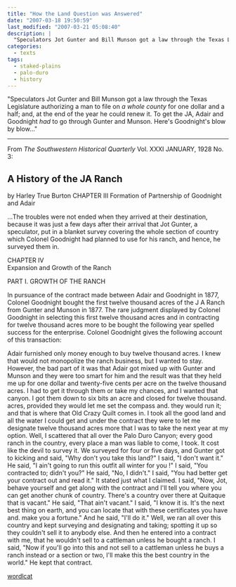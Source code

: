```yaml
---
title: "How the Land Question was Answered"
date: "2007-03-18 19:50:59"
last_modified: "2007-03-21 05:08:40"
description: |
  "Speculators Jot Gunter and Bill Munson got a law through the Texas Legislature authorizing a man to file on _a whole county_ for one dollar and a half; and, at the end of the year he could renew it. To get the JA, Adair and Goodnight _had_ to go through Gunter and Munson. Here's Goodnight's blow by blow..."
categories:
  - texts
tags:
  - staked-plains
  - palo-duro
  - history  
---
```

"Speculators Jot Gunter and Bill Munson got a law through the Texas Legislature authorizing a man to file on _a whole county_ for one dollar and a half; and, at the end of the year he could renew it. To get the JA, Adair and Goodnight _had_ to go through Gunter and Munson. Here's Goodnight's blow by blow..."
***

From _The  Southwestern Historical Quarterly_
Vol. XXXI JANUARY, 1928 No. 3:


## A History of the JA Ranch
by Harley True Burton
CHAPTER III
Formation of Partnership of Goodnight and Adair

...The troubles were not ended when they arrived at their destination, because it was just a few days after their arrival that Jot Gunter, a speculator, put in a blanket survey covering the whole section of country which Colonel Goodnight had planned to use for his ranch, and hence, he surveyed them in.

CHAPTER IV  
Expansion and Growth of the Ranch

PART I.  GROWTH OF THE RANCH

In pursuance of the contract made between Adair and Goodnight in 1877, Colonel Goodnight bought the first twelve thousand acres of the J A Ranch from Gunter and Munson in 1877. The rare judgment displayed by Colonel Goodnight in selecting this first twelve thousand acres and in contracting for twelve thousand acres more to be bought the following year spelled success for the enterprise. Colonel Goodnight gives the following account of this transaction:

Adair furnished only money enough to buy twelve thousand acres. I knew that would not monopolize the ranch business, but I wanted to stay. However, the bad part of it was that Adair got mixed up with Gunter and Munson and they were too smart for him and the result was that they held me up for one dollar and twenty-five cents per acre on the twelve thousand acres. I had to get it through them or take my chances, and I wanted that canyon. I got them down to six bits an acre and closed for twelve thousand. acres, provided they would let me set the compass and. they would run it; and that is where that Old Crazy Quilt comes in. I took all the good land and all the water I could get and under the contract they were to let me designate twelve thousand acres more that I was to take the next year at my option. Well, I scattered that all over the Palo Duro Canyon; every good ranch in the country, every place a man was liable to come, I took. It cost like the devil to survey it. We surveyed for four or five days, and Gunter got to kicking and said, "Why don't you take this land?" I said, "I don't want it." He said, "I ain't going to run this outfit all winter for you !" I said, "You contracted to; didn't you?" He said, "No, I didn't." I said, "You had better get your contract out and read it." It stated just what I claimed. I said, "Now, Jot, behave yourself and get along with the contract and I'll tell you where you can get another chunk of country. There's a country over there at Quitaque that is vacant." He said, "That ain't vacant." I said, "I know it is. It's the next best thing on earth, and you can locate that with these certificates you have and. make you a fortune." And he said, "I'll do it." Well, we ran all over this country and kept surveying and designating and taking; spotting it up so they couldn't sell it to anybody else. And then he entered into a contract with me, that he wouldn't sell to a cattleman unless he bought a ranch. I said, "Now if you'll go into this and not sell to a cattleman unless he buys a ranch instead or a section or two, I'll make this the best country in the world." He kept that contract.

[wordlcat](https://www.worldcat.org/title/history-of-the-j-a-ranch/oclc/8073264&referer=brief_results)
